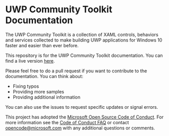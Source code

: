 UWP Community Toolkit Documentation
=========================

The UWP Community Toolkit is a collection of XAML controls, behaviors and services collected to make building UWP applications for Windows 10 faster and easier than ever before.

This repository is for the UWP Community Toolkit documentation. You can find a live version [here](https://developer.microsoft.com/en-us/windows/uwp-community-toolkit).

Please feel free to do a pull request if you want to contribute to the documentation. You can think about:
- Fixing typos
- Providing more samples
- Providing additional information

You can also use the issues to request specific updates or signal errors.

This project has adopted the [Microsoft Open Source Code of Conduct](https://opensource.microsoft.com/codeofconduct/). For more information see the [Code of Conduct FAQ](https://opensource.microsoft.com/codeofconduct/faq/) or contact [opencode@microsoft.com](mailto:opencode@microsoft.com) with any additional questions or comments. 
